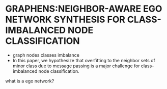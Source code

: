 # GRAPHENS:NEIGHBOR-AWARE EGO NETWORK SYNTHESIS FOR CLASS-IMBALANCED NODE CLASSIFICATION

- graph nodes classes imbalance
-  In this paper, we hypothesize that overfitting to
the neighbor sets of minor class due to message passing is a major challenge for
class-imbalanced node classification. 


what is a ego network?
